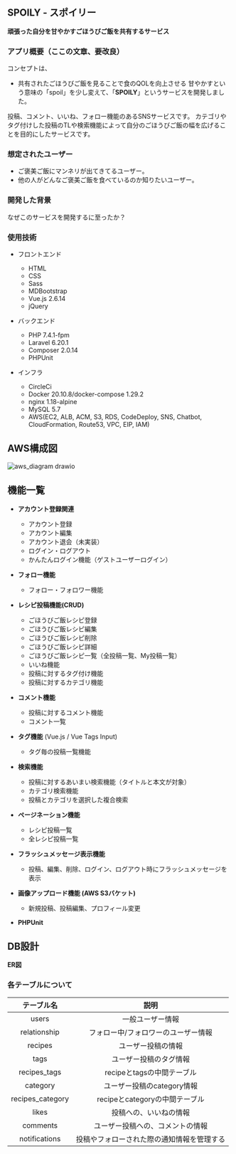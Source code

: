 ## SPOILY - スポイリー 
**頑張った自分を甘やかすごほうびご飯を共有するサービス**

### アプリ概要（ここの文章、要改良）
コンセプトは、
- 共有されたごほうびご飯を見ることで食のQOLを向上させる
甘やかすという意味の「spoil」を少し変えて、「**SPOILY**」というサービスを開発しました。

投稿、コメント、いいね、フォロー機能のあるSNSサービスです。
カテゴリやタグ付けした投稿のTLや検索機能によって自分のごほうびご飯の幅を広げることを目的にしたサービスです。

### 想定されたユーザー
- ご褒美ご飯にマンネリが出てきてるユーザー。
- 他の人がどんなご褒美ご飯を食べているのか知りたいユーザー。

### 開発した背景
なぜこのサービスを開発するに至ったか？


### 使用技術
- フロントエンド
  - HTML 
  - CSS
  - Sass
  - MDBootstrap
  - Vue.js 2.6.14
  - jQuery

- バックエンド
  - PHP 7.4.1-fpm
  - Laravel 6.20.1
  - Composer 2.0.14
  - PHPUnit

- インフラ
  - CircleCi
  - Docker 20.10.8/docker-compose 1.29.2
  - nginx 1.18-alpine
  - MySQL 5.7
  - AWS(EC2, ALB, ACM, S3, RDS, CodeDeploy, SNS, Chatbot, CloudFormation, Route53, VPC, EIP, IAM)

## AWS構成図
![aws_diagram drawio](https://user-images.githubusercontent.com/36786134/163817739-e16ad22c-97af-45e4-9f5b-565ba5c6bd63.png)


## 機能一覧
- **アカウント登録関連**
  - アカウント登録
  - アカウント編集
  - アカウント退会（未実装）
  - ログイン・ログアウト
  - かんたんログイン機能（ゲストユーザーログイン）

- **フォロー機能**
  - フォロー・フォロワー機能

- **レシピ投稿機能(CRUD)**
  - ごほうびご飯レシピ登録
  - ごほうびご飯レシピ編集
  - ごほうびご飯レシピ削除
  - ごほうびご飯レシピ詳細
  - ごほうびご飯レシピ一覧（全投稿一覧、My投稿一覧）
  - いいね機能
  - 投稿に対するタグ付け機能
  - 投稿に対するカテゴリ機能

- **コメント機能**
  - 投稿に対するコメント機能
  - コメント一覧

- **タグ機能** (Vue.js / Vue Tags Input)
  - タグ毎の投稿一覧機能

- **検索機能**
  - 投稿に対するあいまい検索機能（タイトルと本文が対象）
  - カテゴリ検索機能
  - 投稿とカテゴリを選択した複合検索

- **ページネーション機能**
  - レシピ投稿一覧
  - 全レシピ投稿一覧

- **フラッシュメッセージ表示機能**
  - 投稿、編集、削除、ログイン、ログアウト時にフラッシュメッセージを表示

- **画像アップロード機能 (AWS S3バケット)**
  - 新規投稿、投稿編集、プロフィール変更

- **PHPUnit**

## DB設計
**ER図**


### 各テーブルについて
| テーブル名 | 説明 |
|:-:|:-:|
| users  | 一般ユーザー情報  |
| relationship | フォロー中/フォロワーのユーザー情報  |
| recipes  | ユーザー投稿の情報  |
| tags  | ユーザー投稿のタグ情報  |
| recipes_tags  | recipeとtagsの中間テーブル  |
| category  | ユーザー投稿のcategory情報  |
| recipes_category  | recipeとcategoryの中間テーブル  |
| likes  | 投稿への、いいねの情報  |
| comments  | ユーザー投稿への、コメントの情報  |
| notifications  | 投稿やフォローされた際の通知情報を管理する  |